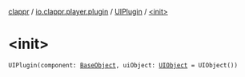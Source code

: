 [clappr](../../index.md) / [io.clappr.player.plugin](../index.md) / [UIPlugin](index.md) / [&lt;init&gt;](./-init-.md)

# &lt;init&gt;

`UIPlugin(component: `[`BaseObject`](../../io.clappr.player.base/-base-object/index.md)`, uiObject: `[`UIObject`](../../io.clappr.player.base/-u-i-object/index.md)` = UIObject())`